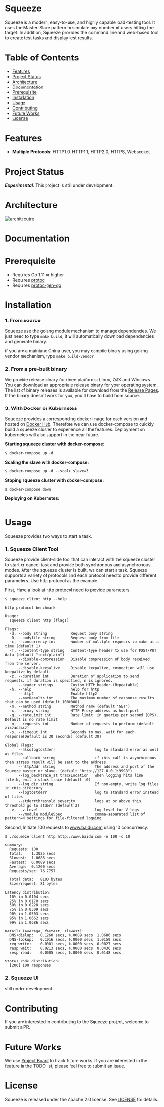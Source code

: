 # Squeeze

Squeeze is a modern, easy-to-use, and highly capable load-testing tool.  It uses the Master-Slave pattern to simulate any number of users hitting the target.  In addition, Squeeze provides the command line and web-based tool to create test tasks and display test results.

# Table of Contents
- [Features](#features)
- [Project Status](#project-status)
- [Architecture](#architecture)
- [Documentation](#documentation)
- [Prerequisite](#prerequisite)
- [Installation](#installation)
- [Usage](#usage)
- [Contributing](#contributing)
- [Future Works](#future-works)
- [License](#license)

# Features
* **Multiple Protocols**: HTTP1.0, HTTP1.1, HTTP2.0, HTTPS, Websocket

# Project Status
***Experimental***. This project is still under development.

# Architecture

![architecutre](https://github.com/agile6v/squeeze/blob/master/squeeze.jpg)


# Documentation

# Prerequisite
* Requires Go 1.11 or higher
* Requires [protoc](https://github.com/google/protobuf)
* Requires [protoc-gen-go](https://github.com/google/protobuf)

# Installation
### 1. From source

Squeeze use the golang module mechanism to manage dependencies. We just need to type `make build`,  it will automatically download dependencies and generate binary. 

If you are a mainland China user, you may compile binary using golang vendor mechanism, type `make build-vendor`.

### 2. From a pre-built binary

We provide release binary for three platforms: Linux, OSX and Windows. You can download an appropriate release binary for your operating system. The list of binary releases is available for download from the [Release Pages](https://github.com/agile6v/squeeze/releases). If the binary doesn't work for you, you'll have to build from source.

### 3. With Docker or Kubernetes
Squeeze provides a corresponding docker image for each version and hosted on [Docker Hub](https://hub.docker.com/r/agile6v/squeeze). Therefore we can use docker-compose to quickly build a squeeze cluster to experience all the features.  Deployment on kubernetes will also support in the near future.

**Starting squeeze cluster with docker-compose:**

```shell
$ docker-compose up -d
```

**Scaling the slave with docker-compose:**

```shell
$ docker-compose up -d --scale slave=3
```

**Stoping squeeze cluster with docker-compose:**

```shell
$ docker-compose down
```

**Deploying on Kubernetes:**

```shell

```



# Usage

Squeeze provides two ways to start a task.

### 1. Squeeze Client Tool

Squeeze provide client-side tool that can interact with the squeeze cluster to start or cancel task and provide both synchronous and asynchronous modes. After the squeeze cluster is built, we can start a task. Squeeze supports a variety of protocols and each protocol need to provide different parameters. Use http protocol as the example.

First, Have a look at http protocol need to provide parameters.

```shell
$ squeeze client http --help

http protocol benchmark

Usage:
  squeeze client http [flags]

Flags:
  -d, --body string           Request body string
  -D, --bodyfile string       Request body from file
  -c, --concurrency int       Number of multiple requests to make at a time (default 1)
  -T, --content-type string   Content-type header to use for POST/PUT data (default "text/plain")
      --disable-compression   Disable compression of body received from the server.
      --disable-keepalive     Disable keepalive, connection will use keepalive by default.
  -z, --duration int          Duration of application to send requests. if duration is specified, n is ignored.
      --header strings        Custom HTTP header.(Repeatable)
  -h, --help                  help for http
      --http2                 Enable http2
      --maxResults int        The maximum number of response results that can be used (default 1000000)
  -m, --method string         Method name (default "GET")
  -x, --proxy string          HTTP Proxy address as host:port
  -q, --rateLimit int         Rate limit, in queries per second (QPS). Default is no rate limit
  -n, --requests int          Number of requests to perform (default 2147483647)
  -s, --timeout int           Seconds to max. wait for each response(Default is 30 seconds) (default 30)

Global Flags:
      --alsologtostderr                  log to standard error as well as files
      --callback string                  If this call is asynchronous then stress result will be sent to the address.
      --httpAddr string                  The address and port of the Squeeze master or slave. (default "http://127.0.0.1:9998")
      --log_backtrace_at traceLocation   when logging hits line file:N, emit a stack trace (default :0)
      --log_dir string                   If non-empty, write log files in this directory
      --logtostderr                      log to standard error instead of files
      --stderrthreshold severity         logs at or above this threshold go to stderr (default 2)
  -v, --v Level                          log level for V logs
      --vmodule moduleSpec               comma-separated list of pattern=N settings for file-filtered logging
```

Second, Initiate 100 requests to www.baidu.com using 10 concurrency.

```shell
$ ./squeeze client http http://www.baidu.com -n 100 -c 10

Summary:
  Requests:	100
  Total:	1.3025 secs
  Slowest:	1.0686 secs
  Fastest:	0.0089 secs
  Average:	0.1260 secs
  Requests/sec:	76.7757

  Total data:	8100 bytes
  Size/request:	81 bytes

Latency distribution:
  10% in 0.0104 secs
  25% in 0.0170 secs
  50% in 0.0228 secs
  75% in 0.0309 secs
  90% in 1.0503 secs
  95% in 1.0662 secs
  99% in 1.0686 secs

Details (average, fastest, slowest):
  DNS+dialup:	0.1260 secs, 0.0089 secs, 1.0686 secs
  DNS-lookup:	0.1016 secs, 0.0000 secs, 1.0159 secs
  req write:	0.0001 secs, 0.0000 secs, 0.0027 secs
  resp wait:	0.0213 secs, 0.0000 secs, 0.0436 secs
  resp read:	0.0005 secs, 0.0000 secs, 0.0148 secs

Status code distribution:
  [200]	100 responses
```

### 2. Squeeze UI

still under development.

# Contributing
If you are interested in contributing to the Squeeze project, welcome to submit a PR.

# Future Works

We use [Project Board](https://github.com/agile6v/squeeze/projects/1) to track future works. If you are interested in the feature in the TODO list, please feel free to submit an issue.

# License

Squeeze is released under the Apache 2.0 license. See [LICENSE](https://github.com/agile6v/squeeze/blob/master/LICENSE) for details.

[architecutre]: https://github.com/agile6v/squeeze/blob/master/squeeze.jpg
